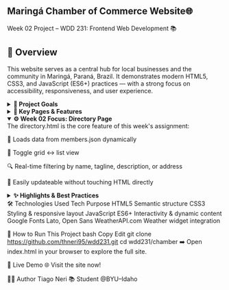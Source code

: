 ## Maringá Chamber of Commerce Website🌐 
Week 02 Project – WDD 231: Frontend Web Development 📚 


## 📌 Overview
This website serves as a central hub for local businesses and the community in Maringá, Paraná, Brazil. It demonstrates modern HTML5, CSS3, and JavaScript (ES6+) practices — with a strong focus on accessibility, responsiveness, and user experience.

<details> <summary><strong>🎯 Project Goals</strong></summary>
✅ Apply core web concepts: Semantic HTML, responsive CSS, interactive JS.

✅ Enhance UX with intuitive design and easy navigation.

✅ Ensure responsive layouts across mobile and desktop.

✅ Implement dynamic content: fetch and display data programmatically.

</details>
<details> <summary><strong>📄 Key Pages & Features</strong></summary>
🏠 index.html – Home
Hero banner

Dynamic weather widget (via WeatherAPI.com)

Business spotlights & upcoming events

🗺️ discover.html – Discover
Local history, demographics & cultural info

Image montage & current happenings

🗂️ directory.html – Directory
💡 Dynamic loading from members.json

Toggle between grid/list views

Real-time search/filter

📝 join.html – Join
Membership plans: Non-Profit, Silver, Gold

Interactive sign-up form

</details>
<details open> <summary><strong>⚙️ Week 02 Focus: Directory Page</strong></summary>
The directory.html is the core feature of this week's assignment:

🔄 Loads data from members.json dynamically

🧭 Toggle grid ↔️ list view

🔍 Real-time filtering by name, tagline, description, or address

📁 Easily updateable without touching HTML directly

</details>
<details> <summary><strong>✨ Highlights & Best Practices</strong></summary>
🌗 Dark/Light Theme Toggle

Saves user preference with localStorage

Adapts to OS theme using prefers-color-scheme

Custom emoji icons and feedback messages

🧠 Centralized JavaScript Logic

scripts/main.js consolidates reusable functions (e.g., date updates, menu toggle, dark mode)

🔤 Semantic HTML

<section>, <article>, <figure>, <header>, <main>, <footer> for improved SEO & accessibility

📸 Lazy Loading Images

Uses loading="lazy" to improve performance

🌐 SEO & Social Meta Tags

Includes meta tags for search engines, Open Graph, Twitter, and geolocation

📡 Weather API Widget

Integrated using the WeatherAPI.com widget (no custom API coding needed)

</details>
🛠️ Technologies Used
Tech	Purpose
HTML5	Semantic structure
CSS3	Styling & responsive layout
JavaScript ES6+	Interactivity & dynamic content
Google Fonts	Lato, Open Sans
WeatherAPI.com	Weather widget integration

🚀 How to Run This Project
bash
Copy
Edit
git clone https://github.com/thneri95/wdd231.git
cd wdd231/chamber
➡️ Open index.html in your browser to explore the full site.

🔗 Live Demo
🌐 Visit the site now!

👨‍💻 Author
Tiago Neri
📚 Student @BYU–Idaho 
